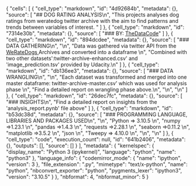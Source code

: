 {
 "cells": [
  {
   "cell_type": "markdown",
   "id": "4d92684b",
   "metadata": {},
   "source": [
    "## DOG RATING ANALYSIS\n",
    "This projects analyses dog ratings from weratedog twitter archive with the aim to find patterns and trends between variables of interest. "
   ]
  },
  {
   "cell_type": "markdown",
   "id": "7314e30b",
   "metadata": {},
   "source": [
    "### BY: [TheDataCode](https://github.com/TheDataCode)"
   ]
  },
  {
   "cell_type": "markdown",
   "id": "894dcdee",
   "metadata": {},
   "source": [
    "### DATA GATHERING\n",
    "\n",
    "Data was gathered via twitter API from the [WeRateDogs ](https://twitter.com/dog_rates) Archives and converted into a dataframe  \n",
    "Combined with two other datasets':twitter-archive-enhanced.csv' and 'image_prediction.tsv' provided by Udacity.\n"
   ]
  },
  {
   "cell_type": "markdown",
   "id": "db136ee3",
   "metadata": {},
   "source": [
    "### DATA WRANGLING\n",
    "\n",
    "Each dataset was transformed and merged into one master dataframe: twitter-archive-master.csv' which was used for analysis phase                                                          \n",
    "Find a detailed report on wrangling phase above.\n",
    "\n",
    "\n"
   ]
  },
  {
   "cell_type": "markdown",
   "id": "26dec7fc",
   "metadata": {},
   "source": [
    "### INSIGHTS\n",
    "Find a detailed report on insights from the 'analysis_report.pynb'  file above"
   ]
  },
  {
   "cell_type": "markdown",
   "id": "b53dc38d",
   "metadata": {},
   "source": [
    "### PROGRAMMING LANGUAGE, LIBRARIES AND PACKAGES USED\n",
    "\n",
    "Python => 3.10.5                                                                                                     \n",
    "numpy =>1.23.1                                                                                                       \n",
    "pandas =>1.4.3                                                                                                       \n",
    "requests =>2.28.1                                                                                                 \n",
    "seaborn =>0.11.2                                                                                                   \n",
    "matplotlib =>3.5.2                                                                                               \n",
    "json                                                                                                                \n",
    "Tweepy => 4.10.0                                                                                                   \n",
    "\n",
    "\n"
   ]
  },
  {
   "cell_type": "code",
   "execution_count": null,
   "id": "641b2406",
   "metadata": {},
   "outputs": [],
   "source": []
  }
 ],
 "metadata": {
  "kernelspec": {
   "display_name": "Python 3 (ipykernel)",
   "language": "python",
   "name": "python3"
  },
  "language_info": {
   "codemirror_mode": {
    "name": "ipython",
    "version": 3
   },
   "file_extension": ".py",
   "mimetype": "text/x-python",
   "name": "python",
   "nbconvert_exporter": "python",
   "pygments_lexer": "ipython3",
   "version": "3.10.5"
  }
 },
 "nbformat": 4,
 "nbformat_minor": 5
}
